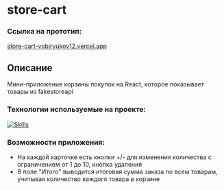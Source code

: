 # store-cart

### Ссылка на прототип:

[store-cart-vobiryukov12.vercel.app](https://store-cart-vobiryukov12.vercel.app/)

## Описание
Мини-приложение корзины покупок на React, которое показывает товары из fakestoreapi

### Технологии используемые на проекте:
[![Skills](https://skillicons.dev/icons?i=react,ts,redux,materialui,vite)](https://skillicons.dev)

### Возможности приложения:

- На каждой карточке есть кнопки +/- для изменения количества с ограничением от 1 до 10, кнопка удаления
- В поле "Итого" выводится итоговая сумма заказа по всем товарам, учитывая количество каждого товара в корзине


